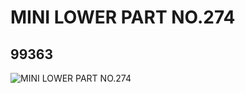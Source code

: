 # MINI LOWER PART NO.274
## 99363
![MINI LOWER PART NO.274](https://lc-www-live-s.legocdn.com/media/bricks/5/2/4650492.jpg)